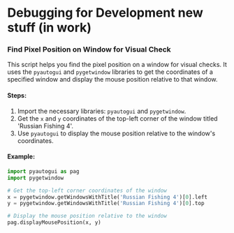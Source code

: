 # Debugging for Development new stuff (in work)

### Find Pixel Position on Window for Visual Check

This script helps you find the pixel position on a window for visual checks. It uses the `pyautogui` and `pygetwindow` libraries to get the coordinates of a specified window and display the mouse position relative to that window.

#### Steps:
1. Import the necessary libraries: `pyautogui` and `pygetwindow`.
2. Get the `x` and `y` coordinates of the top-left corner of the window titled 'Russian Fishing 4'.
3. Use `pyautogui` to display the mouse position relative to the window's coordinates.

#### Example:
```python
import pyautogui as pag
import pygetwindow

# Get the top-left corner coordinates of the window
x = pygetwindow.getWindowsWithTitle('Russian Fishing 4')[0].left
y = pygetwindow.getWindowsWithTitle('Russian Fishing 4')[0].top

# Display the mouse position relative to the window
pag.displayMousePosition(x, y)
```